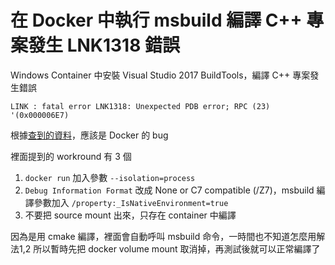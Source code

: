 # 在 Docker 中執行 msbuild 編譯 C++ 專案發生 LNK1318 錯誤


Windows Container 中安裝 Visual Studio 2017 BuildTools，編譯 C++ 專案發生錯誤

```text
LINK : fatal error LNK1318: Unexpected PDB error; RPC (23) '(0x000006E7)
```

<!--more-->

根據[查到的資料](https://github.com/docker/for-win/issues/829#issuecomment-397149736)，應該是 Docker 的 bug

裡面提到的 workround 有 3 個
1. `docker run` 加入參數 `--isolation=process`
2. `Debug Information Format` 改成 None or C7 compatible (/Z7)，msbuild 編譯參數加入 `/property:_IsNativeEnvironment=true`
3. 不要把 source mount 出來，只存在 container 中編譯

因為是用 cmake 編譯，裡面會自動呼叫 msbuild 命令，一時間也不知道怎麼用解法1,2
所以暫時先把 docker volume mount 取消掉，再測試後就可以正常編譯了

